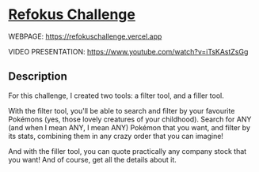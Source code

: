 # [Refokus Challenge](https://refokuschallenge.vercel.app/)

WEBPAGE: https://refokuschallenge.vercel.app

VIDEO PRESENTATION: https://www.youtube.com/watch?v=iTsKAstZsGg

## Description

For this challenge, I created two tools: a filter tool, and a filler tool.

With the filter tool, you'll be able to search and filter by your favourite Pokémons (yes, those lovely creatures of your childhood). Search for ANY (and when I mean ANY, I mean ANY) Pokémon that you want, and filter by its stats, combining them in any crazy order that you can imagine!

And with the filler tool, you can quote practically any company stock that you want! And of course, get all the details about it.

